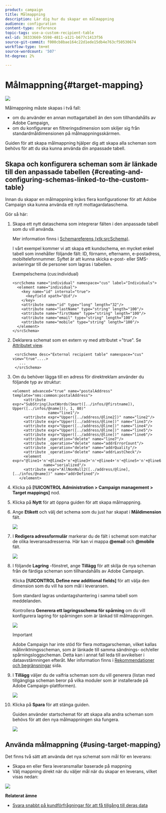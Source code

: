 ```yaml
---
product: campaign
title: Målmappning
description: Lär dig hur du skapar en målmappning
audience: configuration
content-type: reference
topic-tags: use-a-custom-recipient-table
exl-id: 38333669-5598-4811-a121-b677c1413f56
source-git-commit: f000cb8bae164c22d1ede15db4e763cf50530674
workflow-type: tm+mt
source-wordcount: '507'
ht-degree: 2%

---
```


# Målmappning{#target-mapping}

![](../../assets/v7-only.svg)

Målmappning måste skapas i två fall:

* om du använder en annan mottagartabell än den som tillhandahålls av Adobe Campaign,
* om du konfigurerar en filtreringsdimension som skiljer sig från standardmåldimensionen på målmappningsskärmen.

Guiden för att skapa målmappning hjälper dig att skapa alla scheman som behövs för att du ska kunna använda din anpassade tabell.

## Skapa och konfigurera scheman som är länkade till den anpassade tabellen {#creating-and-configuring-schemas-linked-to-the-custom-table}

Innan du skapar en målmappning krävs flera konfigurationer för att Adobe Campaign ska kunna använda ett nytt mottagardataschema.

Gör så här:

1. Skapa ett nytt dataschema som integrerar fälten i den anpassade tabell som du vill använda.

   Mer information finns i [Schemareferens (xtk:srcSchema)](../../configuration/using/about-schema-reference.md).

   I vårt exempel kommer vi att skapa ett kundschema, en mycket enkel tabell som innehåller följande fält: ID, förnamn, efternamn, e-postadress, mobiltelefonnummer. Syftet är att kunna skicka e-post- eller SMS-aviseringar till de personer som lagras i tabellen.

   Exempelschema (cus:individual)

   ```
   <srcSchema name="individual" namespace="cus" label="Individuals">
     <element name="individual">
       <key name="id" internal="true">
         <keyfield xpath="@id"/>
       </key>
       <attribute name="id" type="long" length="32"/>
       <attribute name="lastName" type="string" length="100"/>
       <attribute name="firstName" type="string" length="100"/>
       <attribute name="email" type="string" length="100"/>
       <attribute name="mobile" type="string" length="100"/>
     </element>
   </srcSchema>
   ```

1. Deklarera schemat som en extern vy med attributet =&quot;true&quot;. Se [Attributet view](../../configuration/using/schema-characteristics.md#the-view-attribute).

   ```
    <srcSchema desc="External recipient table" namespace="cus" view="true"....>
      ...
    </srcSchema>
   ```

1. Om du behöver lägga till en adress för direktreklam använder du följande typ av struktur:

   ```
   <element advanced="true" name="postalAddress" template="nms:common:postalAddress">
        <attribute expr="SubString(JuxtWords(Smart([../infos/@firstname]), Upper([../infos/@name])), 1, 80)"
                   name="line1"/>
        <attribute expr="Upper([../address/@line2])" name="line2"/>
        <attribute expr="Upper([../address/@line])" name="line3"/>
        <attribute expr="Upper([../address/@line])" name="line4"/>
        <attribute expr="Upper([../address/@line])" name="line5"/>
        <attribute expr="Upper([../address/@line])" name="line6"/>
        <attribute _operation="delete" name="line7"/>
        <attribute _operation="delete" name="addrErrorCount"/>
        <attribute _operation="delete" name="addrQuality"/>
        <attribute _operation="delete" name="addrLastCheck"/>
        <element expr="@line1+'n'+@line2+'n'+@line3+'n'+@line4+'n'+@line5+'n'+@line6"
                 name="serialized"/>
        <attribute expr="AllNonNull2([../address/@line], [../infos/@name])" name="addrDefined"/>
      </element>
   ```

1. Klicka på **[!UICONTROL Administration > Campaign management > Target mappings]** nod.
1. Klicka på **Nytt** för att öppna guiden för att skapa målmappning.
1. Ange **Etikett** och välj det schema som du just har skapat i **Måldimension** fält.

   ![](assets/mapping_diffusion_wizard_1.png)

1. I **Redigera adressformulär** markerar du de fält i schemat som matchar de olika leveransadresserna. Här kan vi mappa **@email** och **@mobile** fält.

   ![](assets/mapping_diffusion_wizard_2.png)

1. I följande **Lagring** -fönstret, ange **Tillägg** för att skilja de nya scheman från de färdiga scheman som tillhandahålls av Adobe Campaign.

   Klicka **[!UICONTROL Define new additional fields]** för att välja den dimension som du vill ha som mål i leveransen.

   Som standard lagras undantagshantering i samma tabell som meddelanden.

   Kontrollera **Generera ett lagringsschema för spårning** om du vill konfigurera lagring för spårningen som är länkad till målmappningen.

   ![](assets/mapping_diffusion_wizard_3.png)

   >[!IMPORTANT]
   >
   >Adobe Campaign har inte stöd för flera mottagarscheman, vilket kallas målinriktningsscheman, som är länkade till samma sändnings- och/eller spårningsloggscheman. Detta kan i annat fall leda till avvikelser i dataavstämningen efteråt. Mer information finns i [Rekommendationer och begränsningar](../../configuration/using/about-custom-recipient-table.md) sida.

1. I **Tillägg** väljer du de valfria scheman som du vill generera (listan med tillgängliga scheman beror på vilka moduler som är installerade på Adobe Campaign-plattformen).

   ![](assets/mapping_diffusion_wizard_4.png)

1. Klicka på **Spara** för att stänga guiden.

   Guiden använder startschemat för att skapa alla andra scheman som behövs för att den nya målmappningen ska fungera.

   ![](assets/mapping_schema_list.png)

## Använda målmappning {#using-target-mapping}

Det finns två sätt att använda det nya schemat som mål för en leverans:

* Skapa en eller flera leveransmallar baserade på mappning
* Välj mappning direkt när du väljer mål när du skapar en leverans, vilket visas nedan:

![](assets/mapping_selection_ciblage.png)

**Relaterat ämne**

* [Svara snabbt på kundförfrågningar för att få tillgång till deras data](https://helpx.adobe.com/campaign/kb/simplifying-campaign-management-acc.html#Quicklyrespondtocustomerrequeststoaccesstheirdata)
